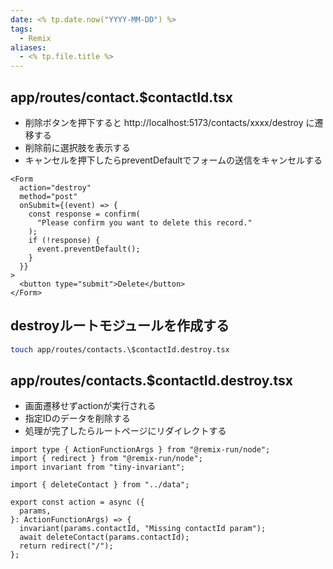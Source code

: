 ```yaml
---
date: <% tp.date.now("YYYY-MM-DD") %>
tags:
  - Remix
aliases:
  - <% tp.file.title %>
---
```

## app/routes/contact.$contactId.tsx

- 削除ボタンを押下すると http://localhost:5173/contacts/xxxx/destroy に遷移する
- 削除前に選択肢を表示する
- キャンセルを押下したらpreventDefaultでフォームの送信をキャンセルする

```tsx
<Form
  action="destroy"
  method="post"
  onSubmit={(event) => {
    const response = confirm(
      "Please confirm you want to delete this record."
    );
    if (!response) {
      event.preventDefault();
    }
  }}
>
  <button type="submit">Delete</button>
</Form>
```

## destroyルートモジュールを作成する

```bash
touch app/routes/contacts.\$contactId.destroy.tsx
```

## app/routes/contacts.$contactId.destroy.tsx 

- 画面遷移せずactionが実行される
- 指定IDのデータを削除する
- 処理が完了したらルートページにリダイレクトする

```tsx
import type { ActionFunctionArgs } from "@remix-run/node";
import { redirect } from "@remix-run/node";
import invariant from "tiny-invariant";

import { deleteContact } from "../data";

export const action = async ({
  params,
}: ActionFunctionArgs) => {
  invariant(params.contactId, "Missing contactId param");
  await deleteContact(params.contactId);
  return redirect("/");
};
```